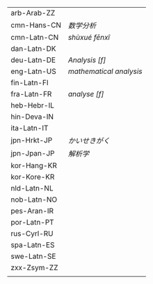| | |
|-|-|
| arb-Arab-ZZ |  |
| cmn-Hans-CN | _数学分析_ |
| cmn-Latn-CN | _shùxué fēnxî_ |
| dan-Latn-DK |  |
| deu-Latn-DE | _Analysis [f]_ |
| eng-Latn-US | _mathematical analysis_ |
| fin-Latn-FI |  |
| fra-Latn-FR | _analyse [f]_ |
| heb-Hebr-IL |  |
| hin-Deva-IN |  |
| ita-Latn-IT |  |
| jpn-Hrkt-JP | _かいせきがく_ |
| jpn-Jpan-JP | _解析学_ |
| kor-Hang-KR |  |
| kor-Kore-KR |  |
| nld-Latn-NL |  |
| nob-Latn-NO |  |
| pes-Aran-IR |  |
| por-Latn-PT |  |
| rus-Cyrl-RU |  |
| spa-Latn-ES |  |
| swe-Latn-SE |  |
| zxx-Zsym-ZZ |  |
|  |  |